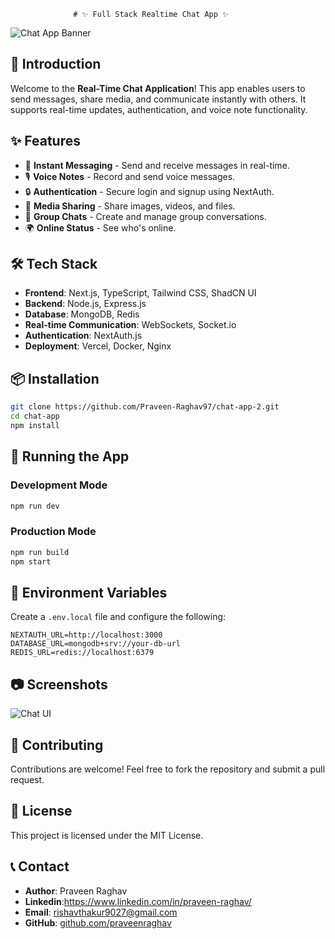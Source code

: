                   # ✨ Full Stack Realtime Chat App ✨


![Chat App Banner](https://your-image-url.com/banner.png)

## 🚀 Introduction
Welcome to the **Real-Time Chat Application**! This app enables users to send messages, share media, and communicate instantly with others. It supports real-time updates, authentication, and voice note functionality.

## ✨ Features
- 💬 **Instant Messaging** - Send and receive messages in real-time.
- 🎙️ **Voice Notes** - Record and send voice messages.
- 🔒 **Authentication** - Secure login and signup using NextAuth.
- 📂 **Media Sharing** - Share images, videos, and files.
- 📌 **Group Chats** - Create and manage group conversations.
- 🌍 **Online Status** - See who's online.

## 🛠️ Tech Stack
- **Frontend**: Next.js, TypeScript, Tailwind CSS, ShadCN UI
- **Backend**: Node.js, Express.js
- **Database**: MongoDB, Redis
- **Real-time Communication**: WebSockets, Socket.io
- **Authentication**: NextAuth.js
- **Deployment**: Vercel, Docker, Nginx

## 📦 Installation
```bash
git clone https://github.com/Praveen-Raghav97/chat-app-2.git
cd chat-app
npm install
```

## 🚀 Running the App
### Development Mode
```bash
npm run dev
```

### Production Mode
```bash
npm run build
npm start
```

## 🔧 Environment Variables
Create a `.env.local` file and configure the following:
```env
NEXTAUTH_URL=http://localhost:3000
DATABASE_URL=mongodb+srv://your-db-url
REDIS_URL=redis://localhost:6379
```

## 📷 Screenshots
![Chat UI](https://your-image-url.com/chat-ui.png)

## 🤝 Contributing
Contributions are welcome! Feel free to fork the repository and submit a pull request.

## 📄 License
This project is licensed under the MIT License.

## 📞 Contact
- **Author**: Praveen Raghav
- **Linkedin**:https://www.linkedin.com/in/praveen-raghav/
- **Email**: rishavthakur9027@gmail.com
- **GitHub**: [github.com/praveenraghav](https://github.com/praveen-raghav97)

